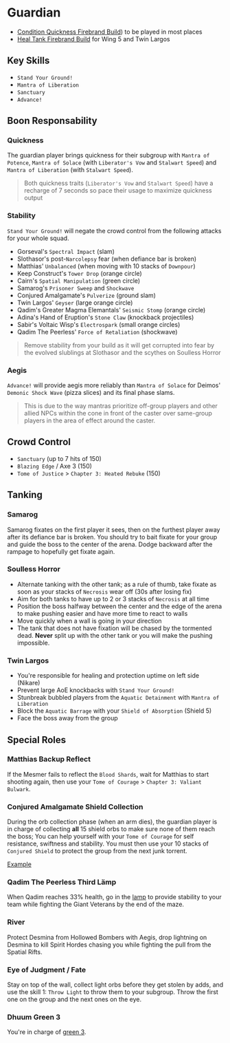 # Guardian

- [Condition Quickness Firebrand Build](http://gw2skills.net/editor/?PWxAc+tlRweYdYmYRbt90B-zRJYmR3/ZkgKoDJgYPIiQ6fE7gDgtwzZF-e)) to be played in most places
- [Heal Tank Firebrand Build](http://gw2skills.net/editor/?PWxAk6ZlRweYaMMmJmyWrPdA-zRJYjRHfZUdKkeF47BJU2Dvl23sA-e) for Wing 5 and Twin Largos

## Key Skills

- `Stand Your Ground!`
- `Mantra of Liberation`
- `Sanctuary`
- `Advance!`

## Boon Responsability

### Quickness

The guardian player brings quickness
for their subgroup with `Mantra of Potence`,
`Mantra of Solace` (with `Liberator's Vow` and `Stalwart Speed`)
and `Mantra of Liberation` (with `Stalwart Speed`). 

> Both quickness traits (`Liberator's Vow` and `Stalwart Speed`)
  have a recharge of 7 seconds so
  pace their usage to maximize quickness output

### Stability

`Stand Your Ground!` will negate the crowd control from the following attacks for your whole squad.

- Gorseval's `Spectral Impact` (slam)
- Slothasor's post-`Narcolepsy` fear (when defiance bar is broken)
- Matthias' `Unbalanced` (when moving with 10 stacks of `Downpour`)
- Keep Construct's `Tower Drop` (orange circle)
- Cairn's `Spatial Manipulation` (green circle)
- Samarog's `Prisoner Sweep` and `Shockwave`
- Conjured Amalgamate's `Pulverize` (ground slam)
- Twin Largos' `Geyser` (large orange circle)
- Qadim's Greater Magma Elemantals' `Seismic Stomp` (orange circle)
- Adina's Hand of Eruption's `Stone Claw` (knockback projectiles)
- Sabir's Voltaic Wisp's `Electrospark` (small orange circles)
- Qadim The Peerless' `Force of Retaliation` (shockwave)

> Remove stability from your build as it will get corrupted into fear by the evolved slublings at Slothasor and the scythes on Soulless Horror

### Aegis

`Advance!` will provide aegis more reliably than `Mantra of Solace` for Deimos' `Demonic Shock Wave` (pizza slices) and its final phase slams.

> This is due to the way mantras prioritize off-group players and other allied NPCs within the cone in front of the caster over same-group players in the area of effect around the caster.

## Crowd Control

 - `Sanctuary` (up to 7 hits of 150)
 - `Blazing Edge` / Axe 3 (150)
 - `Tome of Justice` > `Chapter 3: Heated Rebuke` (150)

## Tanking

### Samarog

Samarog fixates on the first player it sees, then on the furthest player away after its defiance bar is broken. You should try to bait fixate for your group and guide the boss to the center of the arena. Dodge backward after the rampage to hopefully get fixate again.

### Soulless Horror

- Alternate tanking with the other tank; as a rule of thumb, take fixate as soon as your stacks of `Necrosis` wear off (30s after losing fix)
- Aim for both tanks to have up to 2 or 3 stacks of `Necrosis` at all time
- Position the boss halfway between the center and the edge of the arena to make pushing easier and have more time to react to walls
- Move quickly when a wall is going in your direction
- The tank that does not have fixation will be chased by the tormented dead. **Never** split up with the other tank or you will make the pushing impossible.

### Twin Largos

- You're responsible for healing and protection uptime on left side (Nikare)
- Prevent large AoE knockbacks with `Stand Your Ground!`
- Stunbreak bubbled players from the `Aquatic Detainment` with `Mantra of Liberation`
- Block the `Aquatic Barrage` with your `Shield of Absorption` (Shield 5)
- Face the boss away from the group

## Special Roles

### Matthias Backup Reflect

If the Mesmer fails to reflect the `Blood Shards`, wait for Matthias to start shooting again, then use your `Tome of Courage` > `Chapter 3: Valiant Bulwark`.

### Conjured Amalgamate Shield Collection

During the orb collection phase (when an arm dies), the guardian player is in charge of collecting **all** 15 shield orbs to make sure none of them reach the boss; You can help yourself with your `Tome of Courage` for self resistance, swiftness and stability. You must then use your 10 stacks of `Conjured Shield` to protect the group from the next junk torrent. 

[Example](https://youtu.be/P3-64DF2R4s)

### Qadim The Peerless Third Lämp

When Qadim reaches 33% health, go in the [lamp](/mechanics/quadim-lamp.md) to provide stability to your team while fighting the Giant Veterans by the end of the maze.

### River

Protect Desmina from Hollowed Bombers with Aegis, drop lightning on Desmina to kill Spirit Hordes chasing you while fighting the pull from the Spatial Rifts.

### Eye of Judgment / Fate

Stay on top of the wall, collect light orbs before they get stolen by adds, and use the skill 1: `Throw Light` to throw them to your subgroup. Throw the first one on the group and the next ones on the eye.

### Dhuum Green 3

You're in charge of [green 3](/mechanics/dhuum-green.md).